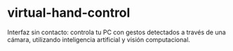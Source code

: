 # virtual-hand-control
Interfaz sin contacto: controla tu PC con gestos detectados a través de una cámara, utilizando inteligencia artificial y visión computacional.

